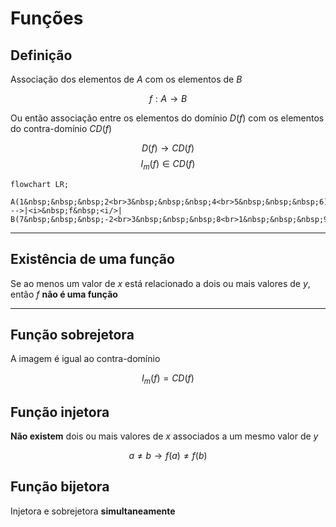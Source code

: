 # Funções

## Definição
Associação dos elementos de $A$ com os elementos de $B$

$$f : A \rightarrow B$$

Ou então associação entre os elementos do domínio $D(f)$ com os elementos do contra-domínio $CD(f)$

$$D(f) \rightarrow CD(f)$$
$$I_m(f) \in CD(f)$$

```mermaid
flowchart LR;
    A(1&nbsp;&nbsp;&nbsp;2<br>3&nbsp;&nbsp;&nbsp;4<br>5&nbsp;&nbsp;&nbsp;6) -->|<i>&nbsp;f&nbsp;<i/>| B(7&nbsp;&nbsp;&nbsp;-2<br>3&nbsp;&nbsp;&nbsp;8<br>1&nbsp;&nbsp;&nbsp;9)
```

---

## Existência de uma função
Se ao menos um valor de $x$ está relacionado a dois ou mais valores de $y$, então $f$ **não é uma função**

---

## Função sobrejetora
A imagem é igual ao contra-domínio

$$I_m(f) = CD(f)$$

## Função injetora
**Não existem** dois ou mais valores de $x$ associados a um mesmo valor de $y$

$$a \neq b \rightarrow f(a) \neq f(b)$$

## Função bijetora
Injetora e sobrejetora **simultaneamente**